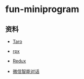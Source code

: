 # fun-miniprogram

## 资料

- [Taro](https://taro-docs.jd.com/taro/docs/README/index.html)

- [rpx](https://developers.weixin.qq.com/miniprogram/dev/framework/view/wxss.html)

- [Redux](https://redux.js.org/recipes/usage-with-typescript)

- [微信智能对话](https://developers.weixin.qq.com/doc/aispeech/platform/INTRODUCTION.html)